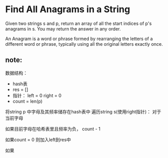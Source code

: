 # Find All Anagrams in a String
Given two strings s and p, return an array of all the start indices of p's anagrams in s. You may return the answer in any order.

An Anagram is a word or phrase formed by rearranging the letters of a different word or phrase, typically using all the original letters exactly once.


## note:
数据结构：
* hash表
* res = []
* 指针：
left = 0
right = 0
* count = len(p)

将string p 中字母及其频率储存在hash表中
遍历string s(使用right指针)：
    对于当前字母

如果目前字母在哈希表里且频率为负， count - 1

如果count = 0 则加入left到res中

如果

```
```

